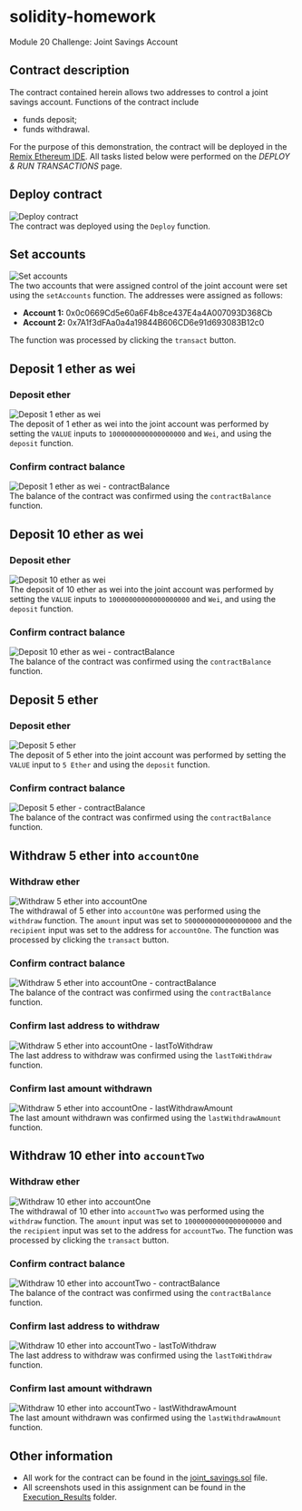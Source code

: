 # solidity-homework
Module 20 Challenge: Joint Savings Account

## Contract description
The contract contained herein allows two addresses to control a joint savings account. Functions of the contract include
- funds deposit;
- funds withdrawal.

For the purpose of this demonstration, the contract will be deployed in the [Remix Ethereum IDE](https://remix.ethereum.org/). All tasks listed below were performed on the *DEPLOY & RUN TRANSACTIONS* page.

## Deploy contract
![Deploy contract](Execution_Results/deploy_contract.png)  
The contract was deployed using the `Deploy` function.

## Set accounts
![Set accounts](Execution_Results/set_accounts.png)  
The two accounts that were assigned control of the joint account were set using the `setAccounts` function. The addresses were assigned as follows:
- **Account 1:** 0x0c0669Cd5e60a6F4b8ce437E4a4A007093D368Cb
- **Account 2:** 0x7A1f3dFAa0a4a19844B606CD6e91d693083B12c0

The function was processed by clicking the `transact` button.

## Deposit 1 ether as wei
### Deposit ether
![Deposit 1 ether as wei](Execution_Results/deposit_1_ether_as_wei.png)  
The deposit of 1 ether as wei into the joint account was performed by setting the `VALUE` inputs to `1000000000000000000` and `Wei`, and using the `deposit` function.

### Confirm contract balance
![Deposit 1 ether as wei - contractBalance](Execution_Results/deposit_1_ether_as_wei_contractBalance.png)  
The balance of the contract was confirmed using the `contractBalance` function.

## Deposit 10 ether as wei
### Deposit ether
![Deposit 10 ether as wei](Execution_Results/deposit_10_ether_as_wei.png)  
The deposit of 10 ether as wei into the joint account was performed by setting the `VALUE` inputs to `10000000000000000000` and `Wei`, and using the `deposit` function.

### Confirm contract balance
![Deposit 10 ether as wei - contractBalance](Execution_Results/deposit_10_ether_as_wei_contractBalance.png)  
The balance of the contract was confirmed using the `contractBalance` function.

## Deposit 5 ether
### Deposit ether
![Deposit 5 ether](Execution_Results/deposit_5_ether.png)  
The deposit of 5 ether into the joint account was performed by setting the `VALUE` input to `5 Ether` and using the `deposit` function.

### Confirm contract balance
![Deposit 5 ether - contractBalance](Execution_Results/deposit_5_ether_contractBalance.png)  
The balance of the contract was confirmed using the `contractBalance` function.

## Withdraw 5 ether into `accountOne`
### Withdraw ether
![Withdraw 5 ether into accountOne](Execution_Results/withdraw_5_ether_accountOne.png)  
The withdrawal of 5 ether into `accountOne` was performed using the `withdraw` function. The `amount` input was set to `5000000000000000000` and the `recipient` input was set to the address for `accountOne`. The function was processed by clicking the `transact` button.

### Confirm contract balance
![Withdraw 5 ether into accountOne - contractBalance](Execution_Results/withdraw_5_ether_accountOne_contractBalance.png)  
The balance of the contract was confirmed using the `contractBalance` function.

### Confirm last address to withdraw
![Withdraw 5 ether into accountOne - lastToWithdraw](Execution_Results/withdraw_5_ether_accountOne_lastToWithdraw.png)  
The last address to withdraw was confirmed using the `lastToWithdraw` function.

### Confirm last amount withdrawn
![Withdraw 5 ether into accountOne - lastWithdrawAmount](Execution_Results/withdraw_5_ether_accountOne_lastWithdrawAmount.png)  
The last amount withdrawn was confirmed using the `lastWithdrawAmount` function.

## Withdraw 10 ether into `accountTwo`
### Withdraw ether
![Withdraw 10 ether into accountOne](Execution_Results/withdraw_10_ether_accountTwo.png)  
The withdrawal of 10 ether into `accountTwo` was performed using the `withdraw` function. The `amount` input was set to `10000000000000000000` and the `recipient` input was set to the address for `accountTwo`. The function was processed by clicking the `transact` button.

### Confirm contract balance
![Withdraw 10 ether into accountTwo - contractBalance](Execution_Results/withdraw_10_ether_accountTwo_contractBalance.png)  
The balance of the contract was confirmed using the `contractBalance` function.

### Confirm last address to withdraw
![Withdraw 10 ether into accountTwo - lastToWithdraw](Execution_Results/withdraw_10_ether_accountTwo_lastToWithdraw.png)  
The last address to withdraw was confirmed using the `lastToWithdraw` function.

### Confirm last amount withdrawn
![Withdraw 10 ether into accountTwo - lastWithdrawAmount](Execution_Results/withdraw_10_ether_accountTwo_lastWithdrawAmount.png)  
The last amount withdrawn was confirmed using the `lastWithdrawAmount` function.

## Other information
- All work for the contract can be found in the [joint_savings.sol](https://github.com/julianritchey/solidity-homework/blob/main/joint_savings.sol) file.
- All screenshots used in this assignment can be found in the [Execution_Results](https://github.com/julianritchey/solidity-homework/tree/main/Execution_Results) folder.